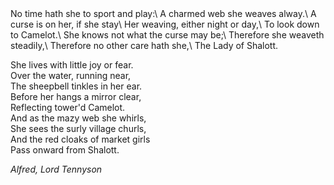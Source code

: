 <div class="postepi">
No time hath she to sport and play:\
A charmed web she weaves alway.\
A curse is on her, if she stay\
Her weaving, either night or day,\
To look down to Camelot.\
She knows not what the curse may be;\
Therefore she weaveth steadily,\
Therefore no other care hath she,\
The Lady of Shalott.

She lives with little joy or fear.\
Over the water, running near,\
The sheepbell tinkles in her ear.\
Before her hangs a mirror clear,\
Reflecting tower'd Camelot.\
And as the mazy web she whirls,\
She sees the surly village churls,\
And the red cloaks of market girls\
Pass onward from Shalott.

<cite>Alfred, Lord Tennyson</cite>
</div>